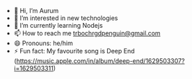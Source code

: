 - 👋 Hi, I’m Aurum
- 👀 I’m interested in new technologies
- 🌱 I’m currently learning Nodejs
- 📫 How to reach me trbochrgdpenguin@gmail.com
- 😄 Pronouns: he/him
- ⚡ Fun fact: My favourite song is Deep End (https://music.apple.com/in/album/deep-end/1629503307?i=1629503311)

<!---
aurum-dee/aurum-dee is a ✨ special ✨ repository because its `README.md` (this file) appears on your GitHub profile.
You can click the Preview link to take a look at your changes.
--->

